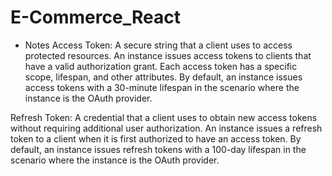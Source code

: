 # E-Commerce_React


- Notes
Access Token: A secure string that a client uses to access protected resources. An instance issues access tokens to clients that have a valid authorization grant. Each access token has a specific scope, lifespan, and other attributes.
By default, an instance issues access tokens with a 30-minute lifespan in the scenario where the instance is the OAuth provider. 

Refresh Token: A credential that a client uses to obtain new access tokens without requiring additional user authorization. An instance issues a refresh token to a client when it is first authorized to have an access token.
By default, an instance issues refresh tokens with a 100-day lifespan in the scenario where the instance is the OAuth provider.